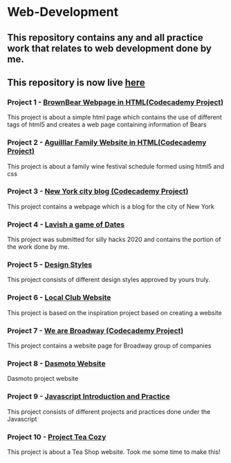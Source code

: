 # Web-Development

## This repository contains any and all practice work that relates to web development done by me.

## This repository is now live [here](https://goku-kun.github.io/Web-Development/)

### Project 1 - [BrownBear Webpage in HTML(Codecademy Project)](https://goku-kun.github.io/Web-Development/BrownBear_webpage/Brownbear%20webpage.html)
This project is about a simple html page which contains the use of different tags of html5 and creates a web page containing information of Bears

### Project 2 - [Aguilllar Family Website in HTML(Codecademy Project)](https://goku-kun.github.io/Web-Development/Aguillar%20family%20website/index.html)
This project is about a family wine festival schedule formed using html5 and css

### Project 3 - [New York city blog (Codecademy Project)](https://goku-kun.github.io/Web-Development/new-york-city-blog/index.html)
This project contains a webpage which is a blog for the city of New York

### Project 4 - [Lavish a game of Dates](https://github.com/Goku-kun/Web-Development/tree/master/lavish-webpage)
This project was submitted for silly hacks 2020 and contains the portion of the work done by me.

### Project 5 - [Design Styles](https://goku-kun.github.io/Web-Development/design-styles-website/index.html)
This project consists of different design styles approved by yours truly.

### Project 6 - [Local Club Website](https://goku-kun.github.io/Web-Development/local-club-website/index.html)
This project is based on the inspiration project based on creating a website

### Project 7 - [We are Broadway (Codecademy Project)](https://goku-kun.github.io/Web-Development/we-are-broadway/index.html)
This project contains a website page for Broadway group of companies

### Project 8 - [Dasmoto Website](https://goku-kun.github.io/Web-Development/dasmoto-website/index.html)
Dasmoto project website

### Project 9 - [Javascript Introduction and Practice](https://github.com/Goku-kun/Web-Development/tree/master/javascript-intro)
This project consists of different projects and practices done under the Javascript

### Project 10 - [Project Tea Cozy](https://goku-kun.github.io/Web-Development/tea-cozy-project/index.html)
This project is about a Tea Shop website. Took me some time to make this!
